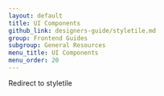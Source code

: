 ```yaml
---
layout: default
title: UI Components
github_link: designers-guide/styletile.md
group: Frontend Guides
subgroup: General Resources
menu_title: UI Components
menu_order: 20
---
```


Redirect to styletile